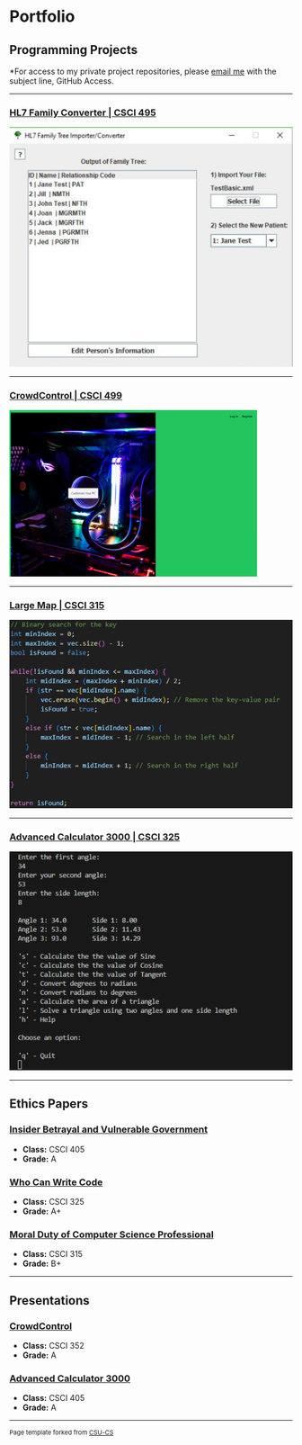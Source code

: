 Portfolio
=========

Programming Projects
--------------------

*For access to my private project repositories, please [email me](mailto:NRMixon@csustudent.net?subject=GitHub%20Access) with the subject line, GitHub Access.

---
### [HL7 Family Converter | CSCI 495](HL7FamilyConverter)

![Project 1 Thumbnail Name](images/HL7Images/PostFileUpload.png)

---
### [CrowdControl | CSCI 499](CrowdControl)

![Project 2 Thumbnail Name](images/CCImages/WelcomePage.png)

---
### [Large Map | CSCI 315](LargeMap)

![Project 3 Thumbnail Name](images/MapImages/Code.png)

---
### [Advanced Calculator 3000 | CSCI 325](AdvancedCalculator3000)

![Project 4 Thumbnail Name](images/CalcImages/Complete.png)

---

Ethics Papers
-------------

### [Insider Betrayal and Vulnerable Government](/pdf/Snowden.pdf)

-   **Class:** CSCI 405
-   **Grade:** A

### [Who Can Write Code](/pdf/WhoCanWriteCode.pdf)

-   **Class:** CSCI 325
-   **Grade:** A+

### [Moral Duty of Computer Science Professional](/pdf/MoralDuty.pdf)

-   **Class:** CSCI 315
-   **Grade:** B+

---

Presentations
-------------

### [CrowdControl](/pdf/FirewallsandACLs.pdf)

- **Class:** CSCI 352
- **Grade:** A


### [Advanced Calculator 3000](/pdf/Heartland.pdf)

- **Class:** CSCI 405
- **Grade:** A

---

<p style="font-size:11px">Page template forked from <a href="https://github.com/csu-cs/csci-portfolio">CSU-CS</a></p>
<!-- Remove above link if you don't want to attributive -->
